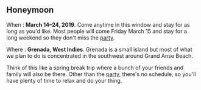 ## Honeymoon

When
: **March 14–24, 2019**. Come anytime in this window and stay for as long as you'd like. Most people will come Friday March 15 and stay for a long weekend so they don't miss the [party](#party).

Where
: **Grenada, West Indies**. Grenada is a small island but most of what we plan to do is concentrated in the southwest around Grand Anse Beach.

Think of this like a spring break trip where a bunch of your friends and family will also be there. Other than the [party](#party), there's no schedule, so you'll have plenty of time to relax and do your thing.
